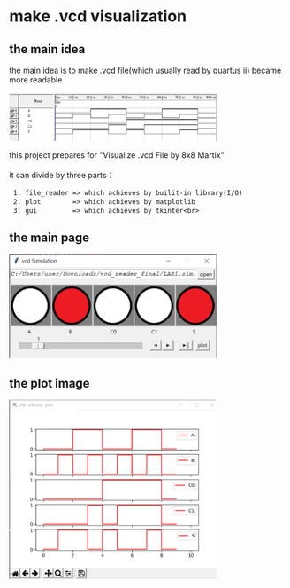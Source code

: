 # make .vcd visualization
## the main idea
the main idea is to make .vcd file(which usually read by quartus ii) became more readable<br><br>
<img src="/picture/img_quartusii.png" width="375" />

this project prepares for "Visualize .vcd File by 8x8 Martix"<br><br>
it can divide by three parts：
```
 1. file_reader => which achieves by builit-in library(I/O)
 2. plot        => which achieves by matplotlib
 3. gui         => which achieves by tkinter<br>
```

## the main page
<img src="/picture/img_main.png" width="375" />


## the plot image
<img src="/picture/img_plot.png" width="375" />


